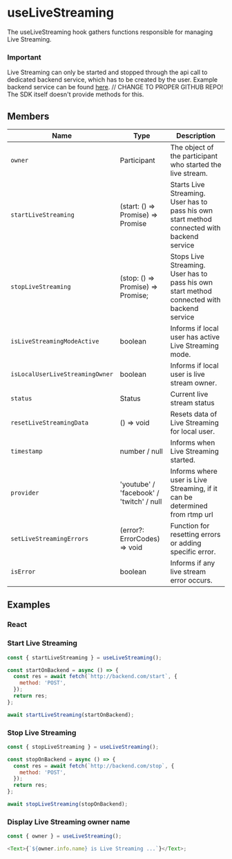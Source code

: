 # useLiveStreaming

The useLiveStreaming hook gathers functions responsible for managing Live Streaming.

### Important

Live Streaming can only be started and stopped through the api call to dedicated backend service, which has to be created by the user. Example backend service can be found [here](https://github.com/dolbyio-samples/comms-app-react-videocall/api). // CHANGE TO PROPER GITHUB REPO!
The SDK itself doesn't provide methods for this.

## Members

| Name                            | Type                                                | Description                                                                                 |
| ------------------------------- | --------------------------------------------------- | ------------------------------------------------------------------------------------------- |
| `owner`                         | Participant                                         | The object of the participant who started the live stream.                                  |
| `startLiveStreaming`            | (start: () => Promise<boolean>) => Promise<boolean> | Starts Live Streaming. User has to pass his own start method connected with backend service |
| `stopLiveStreaming`             | (stop: () => Promise<boolean>) => Promise<boolean>; | Stops Live Streaming. User has to pass his own start method connected with backend service  |
| `isLiveStreamingModeActive`     | boolean                                             | Informs if local user has active Live Streaming mode.                                       |
| `isLocalUserLiveStreamingOwner` | boolean                                             | Informs if local user is live stream owner.                                                 |
| `status`                        | Status                                              | Current live stream status                                                                  |
| `resetLiveStreamingData`        | () => void                                          | Resets data of Live Streaming for local user.                                               |
| `timestamp`                     | number / null                                       | Informs when Live Streaming started.                                                        |
| `provider`                      | 'youtube' / 'facebook' / 'twitch' / null            | Informs where user is Live Streaming, if it can be determined from rtmp url                 |
| `setLiveStreamingErrors`        | (error?: ErrorCodes) => void                        | Function for resetting errors or adding specific error.                                     |
| `isError`                       | boolean                                             | Informs if any live stream error occurs.                                                    |

## Examples

### React

### Start Live Streaming

```javascript
const { startLiveStreaming } = useLiveStreaming();

const startOnBackend = async () => {
  const res = await fetch(`http://backend.com/start`, {
    method: 'POST',
  });
  return res;
};

await startLiveStreaming(startOnBackend);
```

### Stop Live Streaming

```javascript
const { stopLiveStreaming } = useLiveStreaming();

const stopOnBackend = async () => {
  const res = await fetch(`http://backend.com/stop`, {
    method: 'POST',
  });
  return res;
};

await stopLiveStreaming(stopOnBackend);
```

### Display Live Streaming owner name

```javascript
const { owner } = useLiveStreaming();

<Text>{`${owner.info.name} is Live Streaming ...`}</Text>;
```
